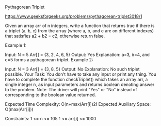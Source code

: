 Pythagorean Triplet

https://www.geeksforgeeks.org/problems/pythagorean-triplet3018/1

Given an array arr of n integers, write a function that returns true if there is a triplet (a, b, c) from the array (where a, b, and c are on different indexes) that satisfies a2 + b2 = c2, otherwise return false.

Example 1:

Input:
N = 5
Arr[] = {3, 2, 4, 6, 5}
Output: Yes
Explanation: a=3, b=4, and c=5 forms a
pythagorean triplet.
Example 2:

Input:
N = 3
Arr[] = {3, 8, 5}
Output: No
Explanation: No such triplet possible.
Your Task:
You don't have to take any input or print any thing. You have to complete the function checkTriplet() which takes an array arr, a single integer n, as input parameters and returns boolean denoting answer to the problem.
Note: The driver will print "Yes" or "No" instead of corresponding to the boolean value returned.

Expected Time Complexity: O(n+max(Arr[i])2)
Expected Auxiliary Space: O(max(Arr[i]))

Constraints:
1 <= n <= 105
1 <= arr[i] <= 1000
